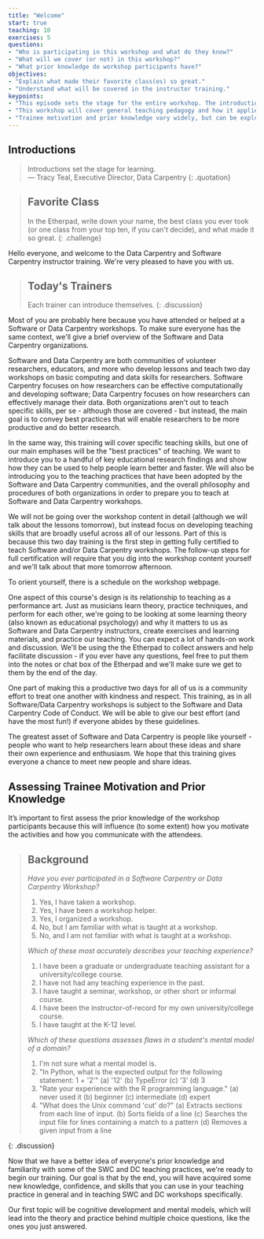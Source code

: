 ```yaml
---
title: "Welcome"
start: true
teaching: 10
exercises: 5
questions:
- "Who is participating in this workshop and what do they know?"
- "What will we cover (or not) in this workshop?"
- "What prior knowledge do workshop participants have?"
objectives:
- "Explain what made their favorite class(es) so great." 
- "Understand what will be covered in the instructor training."
keypoints:
- "This episode sets the stage for the entire workshop. The introductions and excercises help everyone begin to develop a relationship and trust."
- "This workshop will cover general teaching pedagogy and how it applies specifically to Software and Data Carpentry."
- "Trainee motivation and prior knowledge vary widely, but can be explored with a quick multiple choice quiz."
---
```


## Introductions

> Introductions set the stage for learning.  
> — Tracy Teal, Executive Director, Data Carpentry
{: .quotation}

> ## Favorite Class
>
> In the Etherpad, write down your name, the best class you ever
> took (or one class from your top ten, if you can't decide), and
> what made it so great.
{: .challenge}

Hello everyone, and welcome to the Data Carpentry and Software Carpentry
instructor training.  We're very pleased to have you with us.

> ## Today's Trainers
>
> Each trainer can introduce themselves. 
{: .discussion}

Most of you are probably here because you have attended or helped at
a Software or Data Carpentry workshops.  To make sure everyone has the
same context, we'll give a brief overview of the Software and Data
Carpentry organizations.

Software and Data Carpentry are
both communities of volunteer researchers, educators, and more who develop
lessons and teach two day workshops on basic computing and data skills for
researchers.  Software Carpentry focuses on how researchers can be effective
computationally and developing software; Data Carpentry focuses on how
researchers can effectively manage their data.
Both organizations aren't out to teach specific skills, per se - although those
are covered - but instead, the main goal is to convey best practices that will enable
researchers to be more productive and do better research.

In the same way, this training will cover specific teaching skills, but
one of our main emphases will be the "best practices" of teaching.  We
want to introduce you to a handful of key educational research
findings and show how they can be used to help people learn better
and faster.  We will also
be introducing you to the teaching practices that have been
adopted by the Software and Data Carpentry communities, and the
overall philosophy and procedures of both organizations in order
to prepare you to teach at Software and Data Carpentry workshops.

We will not be going
over the workshop content in detail (although we will talk about
the lessons tomorrow), but instead
focus on developing teaching skills that are broadly
useful across all of our lessons.  Part of this is because
this two day training is the first step in getting fully certified
to teach Software and/or Data Carpentry workshops.
The follow-up steps for full certification will require that you dig into the workshop
content yourself and we'll talk about that more tomorrow afternoon.

To orient yourself, there is a schedule on the workshop webpage.

One aspect of this course's design is its relationship to teaching
as a performance art.  Just as musicians learn theory, practice techniques,
and perform for each other, we're going to be looking at some learning
theory (also known as educational psychology) and why it matters to us
as Software and Data Carpentry instructors, create exercises and learning
materials, and practice our teaching.  You can expect a lot of
hands-on work and discussion.  We'll be using the the Etherpad to collect
answers and help facilitate discussion - if you ever have any questions,
feel free to put them into the notes or chat box of the Etherpad and we'll
make sure we get to them by the end of the day.

One part of making this a productive two days for all of us is a
community effort to treat one another with kindness and respect.  This
training, as in all Software/Data Carpentry workshops is subject to
the Software and Data Carpentry Code of Conduct.  We will be able to give our
best effort (and have the most fun!) if everyone abides by these guidelines.

The greatest asset of Software and
Data Carpentry is people like yourself - people who want to help
researchers learn about these ideas and share their own experience
and enthusiasm.  We hope that this training gives everyone a chance to
meet new people and share ideas.

## Assessing Trainee Motivation and Prior Knowledge

It’s important to first assess the prior knowledge of the workshop
participants because this will influence (to some extent) how you
motivate the activities and how you communicate with the attendees.

> ## Background
>
> *Have you ever participated in a Software Carpentry or Data Carpentry Workshop?*
>
> 1.  Yes, I have taken a workshop.
> 2.  Yes, I have been a workshop helper.
> 3.  Yes, I organized a workshop.
> 4.  No, but I am familiar with what is taught at a workshop.
> 5.  No, and I am not familiar with what is taught at a workshop.
>
> *Which of these most accurately describes your teaching experience?*
>
> 1.  I have been a graduate or undergraduate teaching assistant for a university/college course.
> 2.  I have not had any teaching experience in the past.
> 3.  I have taught a seminar, workshop, or other short or informal course.
> 4.  I have been the instructor-of-record for my own university/college course.
> 5.  I have taught at the K-12 level.
>
> *Which of these questions assesses flaws in a student's mental model of a domain?*
>
> 1. I'm not sure what a mental model is.
> 2. "In Python, what is the expected output for the following statement: 1 + '2'"
> 	(a) '12'
> 	(b) TypeError
> 	(c) ‘3’
> 	(d) 3
> 3. "Rate your experience with the R programming language."
> 	(a) never used it
> 	(b) beginner
> 	(c) intermediate
> 	(d) expert
> 4. "What does the Unix command 'cut' do?"
> 	(a) Extracts sections from each line of input.
> 	(b) Sorts fields of a line
> 	(c) Searches the input file for lines containing a match to a pattern
> 	(d) Removes a given input from a line
>
{: .discussion}

Now that we have a better idea of everyone's prior knowledge and
familiarity with some of the SWC and DC teaching practices, we're
ready to begin our training. Our goal is that by the end, you will
have acquired some new knowledge, confidence, and skills that you can
use in your teaching practice in general and in teaching SWC and DC
workshops specifically.

Our first topic will be cognitive development and mental models,
which will lead into the theory and practice behind multiple choice
questions, like the ones you just answered.
